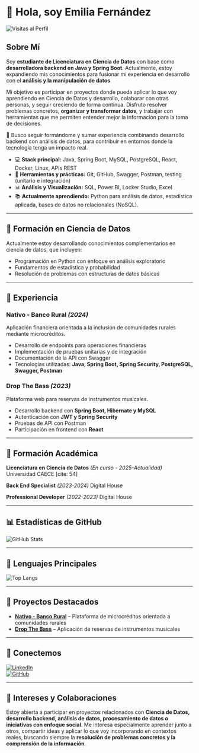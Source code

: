 # 👋 Hola, soy Emilia Fernández

![Visitas al Perfil](https://komarev.com/ghpvc/?username=EmiiFernandez&color=blue)

## Sobre Mí

Soy **estudiante de Licenciatura en Ciencia de Datos**  con base como **desarrolladora backend en Java y Spring Boot**. Actualmente, estoy expandiendo mis conocimientos para fusionar mi experiencia en desarrollo con el **análisis y la manipulación de datos**

Mi objetivo es participar en proyectos donde pueda aplicar lo que voy aprendiendo en Ciencia de Datos y desarrollo, colaborar con otras personas, y seguir creciendo de forma continua. Disfruto resolver problemas concretos, **organizar y transformar datos**, y trabajar con herramientas que me permiten entender mejor la información para la toma de decisiones.

🎯 Busco seguir formándome y sumar experiencia combinando desarrollo backend con análisis de datos, para contribuir en entornos donde la tecnología tenga un impacto real.

* 💻 **Stack principal:** Java, Spring Boot, MySQL, PostgreSQL, React, Docker, Linux, APIs REST 
* 🔧 **Herramientas y prácticas:** Git, GitHub, Swagger, Postman, testing (unitario e integración) 
* 📊 **Análisis y Visualización:** SQL, Power BI, Locker Studio, Excel 
* 📚 **Actualmente aprendiendo:** Python para análisis de datos, estadística aplicada, bases de datos no relacionales (NoSQL). 

---

## 📘 Formación en Ciencia de Datos

Actualmente estoy desarrollando conocimientos complementarios en ciencia de datos, que incluyen:

- Programación en Python con enfoque en análisis exploratorio
- Fundamentos de estadística y probabilidad
- Resolución de problemas con estructuras de datos básicas

---

## 💼 Experiencia

### Nativo - Banco Rural *(2024)*

Aplicación financiera orientada a la inclusión de comunidades rurales mediante microcréditos.

- Desarrollo de endpoints para operaciones financieras
- Implementación de pruebas unitarias y de integración
- Documentación de la API con Swagger
- Tecnologías utilizadas: **Java, Spring Boot, Spring Security, PostgreSQL, Swagger, Postman**

### Drop The Bass *(2023)*

Plataforma web para reservas de instrumentos musicales.

- Desarrollo backend con **Spring Boot, Hibernate y MySQL**
- Autenticación con **JWT y Spring Security**
- Pruebas de API con Postman
- Participación en frontend con **React**

---

## 🧠 Formación Académica

**Licenciatura en Ciencia de Datos** *(En curso - 2025-Actualidad)* 
Universidad CAECE [cite: 54]

**Back End Specialist** *(2023-2024)* 
Digital House 

**Professional Developer** *(2022-2023)* 
Digital House 

---

## 📊 Estadísticas de GitHub

![GitHub Stats](https://github-readme-stats.vercel.app/api?username=EmiiFernandez&show_icons=true&theme=radical&hide_title=true)

---

## 🌟 Lenguajes Principales

![Top Langs](https://github-readme-stats.vercel.app/api/top-langs/?username=EmiiFernandez&layout=compact&theme=radical&hide_title=true)

---

## 🚀 Proyectos Destacados

* [**Nativo - Banco Rural**](https://github.com/EmiiFernandez/i003-nativo-bank) – Plataforma de microcréditos orientada a comunidades rurales  
* [**Drop The Bass**](https://github.com/EmiiFernandez/dtb-dh) – Aplicación de reservas de instrumentos musicales

---

## 🔗 Conectemos

[![LinkedIn](https://img.shields.io/badge/LinkedIn-0A66C2?style=for-the-badge&logo=linkedin&logoColor=white)](https://www.linkedin.com/in/emiliafernandez)  
[![GitHub](https://img.shields.io/badge/GitHub-171515?style=for-the-badge&logo=github&logoColor=white)](https://github.com/EmiiFernandez)

---

## 🤝 Intereses y Colaboraciones

Estoy abierta a participar en proyectos relacionados con **Ciencia de Datos, desarrollo backend, análisis de datos, procesamiento de datos o iniciativas con enfoque social**. Me interesa especialmente aprender junto a otros, compartir ideas y aplicar lo que voy incorporando en contextos reales, buscando siempre la **resolución de problemas concretos y la comprensión de la información**.
